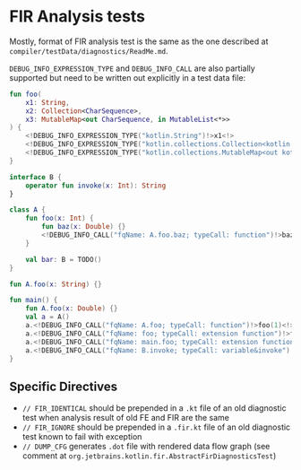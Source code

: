 # FIR Analysis tests

Mostly, format of FIR analysis test is the same as the one described at `compiler/testData/diagnostics/ReadMe.md`.


`DEBUG_INFO_EXPRESSION_TYPE` and `DEBUG_INFO_CALL` are also partially supported but need to be written out explicitly in a test data file:
```kotlin
fun foo(
    x1: String,
    x2: Collection<CharSequence>,
    x3: MutableMap<out CharSequence, in MutableList<*>>
) {
    <!DEBUG_INFO_EXPRESSION_TYPE("kotlin.String")!>x1<!>
    <!DEBUG_INFO_EXPRESSION_TYPE("kotlin.collections.Collection<kotlin.CharSequence>")!>x2<!>
    <!DEBUG_INFO_EXPRESSION_TYPE("kotlin.collections.MutableMap<out kotlin.CharSequence, in kotlin.collections.MutableList<*>>")!>x3<!>
}

interface B {
    operator fun invoke(x: Int): String
}

class A {
    fun foo(x: Int) {
        fun baz(x: Double) {}
        <!DEBUG_INFO_CALL("fqName: A.foo.baz; typeCall: function")!>baz(1.0)<!>
    }

    val bar: B = TODO()
}

fun A.foo(x: String) {}

fun main() {
    fun A.foo(x: Double) {}
    val a = A()
    a.<!DEBUG_INFO_CALL("fqName: A.foo; typeCall: function")!>foo(1)<!>
    a.<!DEBUG_INFO_CALL("fqName: foo; typeCall: extension function")!>foo("")<!>
    a.<!DEBUG_INFO_CALL("fqName: main.foo; typeCall: extension function")!>foo(1.0)<!>
    a.<!DEBUG_INFO_CALL("fqName: B.invoke; typeCall: variable&invoke")!>bar(1)<!>
}
```

## Specific Directives
- `// FIR_IDENTICAL` should be prepended in a `.kt` file of an old diagnostic test when analysis result of old FE and FIR are the same
- `// FIR_IGNORE` should be prepended in a `.fir.kt` file of an old diagnostic test known to fail with exception
- `// DUMP_CFG` generates `.dot` file with rendered data flow graph (see comment at `org.jetbrains.kotlin.fir.AbstractFirDiagnosticsTest`) 
